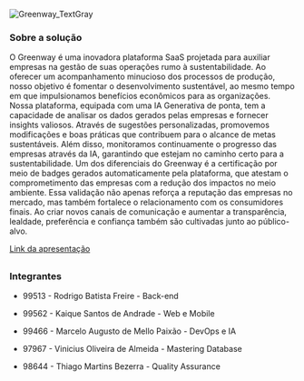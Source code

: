 ![Greenway_TextGray](https://github.com/greenway-FIAP/database/assets/80494196/f4bce277-5ff7-4260-9091-6875f6cda1b4)

### Sobre a solução
O Greenway é uma inovadora plataforma SaaS projetada para auxiliar empresas na gestão de suas operações rumo à sustentabilidade. Ao oferecer um acompanhamento minucioso dos processos de produção, nosso objetivo é fomentar o desenvolvimento sustentável, ao mesmo tempo em que impulsionamos benefícios econômicos para as organizações. Nossa plataforma, equipada com uma IA Generativa de ponta, tem a capacidade de analisar os dados gerados pelas empresas e fornecer insights valiosos. Através de sugestões personalizadas, promovemos modificações e boas práticas que contribuem para o alcance de metas sustentáveis. Além disso, monitoramos continuamente o progresso das empresas através da IA, garantindo que estejam no caminho certo para a sustentabilidade. Um dos diferenciais do Greenway é a certificação por meio de badges gerados automaticamente pela plataforma, que atestam o comprometimento das empresas com a redução dos impactos no meio ambiente. Essa validação não apenas reforça a reputação das empresas no mercado, mas também fortalece o relacionamento com os consumidores finais. Ao criar novos canais de comunicação e aumentar a transparência, lealdade, preferência e confiança também são cultivadas junto ao público-alvo.

[Link da apresentação](https://youtu.be/eGrA5A0sdb8)

##

### Integrantes

- 99513 - Rodrigo Batista Freire - Back-end

- 99562 - Kaique Santos de Andrade - Web e Mobile

- 99466 - Marcelo Augusto de Mello Paixão - DevOps e IA

- 97967 - Vinicius Oliveira de Almeida - Mastering Database

- 98644 - Thiago Martins Bezerra - Quality Assurance

##
